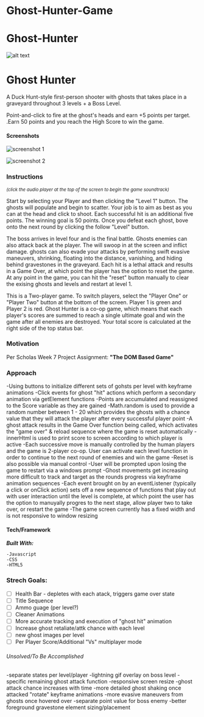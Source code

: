 # Ghost-Hunter-Game

# Ghost-Hunter
![alt text](https://i.imgur.com/0RFTHYm.jpg)

# Ghost Hunter
A Duck Hunt-style first-person shooter with ghosts that takes place in a graveyard throughout 3 levels + a Boss Level.

Point-and-click to fire at the ghost's heads and earn +5 points per target. .Earn 50 points and you reach the High Score to win the game. 

#### Screenshots

![screenshot 1](https://i.ibb.co/JxpZPpm/ghost-hunter-screenshot-1.png)

![screenshot 2](https://i.ibb.co/VQBsdGv/ghost-hunter-screenshot-2.png)

### Instructions

_<sub>(click the audio player at the top of the screen to begin the game soundtrack)</sub>_

Start by selecting your Player and then clicking the "Level 1" button. The ghosts will populate and begin to scatter. Your job is to aim as best as you can at the head and click to shoot. Each successful hit is an additional five points. The winning goal is 50 points. Once you defeat each ghost, bove onto the next round by clicking the follow "Level" button.

The boss arrives in level four and is the final battle. Ghosts enemies can also attack back at the player. The will swoop in at the screen and inflict damage. ghosts can also evade your attacks by performing swift evasive maneuvers, shrinking, floating into the distance, vanishing, and hiding behind gravestones in the graveyard. Each hit is a lethal attack and results in a Game Over, at which point the player has the option to reset the game. At any point in the game, you can hit the "reset" button manually to clear the exising ghosts and levels and restart at level 1.

This is a Two-player game. To switch players, select the "Player One" or "Player Two" button at the bottom of the screen. Player 1 is green and Player 2 is red. Ghost Hunter is a co-op game, which means that each player's scores are summed to reach a single ultimate goal and win the game after all enemies are destroyed. Your total score is calculated at the right side of the top status bar.

### Motivation
Per Scholas Week 7 Project Assignment: **"The DOM Based Game"**

### Approach 
-Using buttons to initialize different sets of gohsts per level with keyframe animations
-Click events for ghost "hit" actions which perform a secondary animation via getElement functions
-Points are accumulated and reassigned to the Score variable as they are gained
-Math.random is used to provide a random number between 1 - 20 which provides the ghosts with a chance value that they will attack the player after every successful player point
-A ghost attack results in the Game Over function being called, which activates the "game over" & reload sequence where the game is reset automatically
-innerHtml is used to print score to screen according to which player is active 
-Each successive move is manually controlled by the human players and the game is 2-player co-op. User can activate each level function in order to continue to the next round of enemies and win the game
-Reset is also possible via manual control
-User will be prompted upon losing the game to restart via a windows prompt 
-Ghost movements get increasing more difficult to track and target as the rounds progress via keyframe animation sequences -Each event brought on by an eventListener (typically a click or onClick action) sets off a new sequence of functions that play out with user interaction until the level is complete, at which point the user has the option to manuyally progres to the next stage, allow player two to take over, or restart the game
-The game screen currently has a fixed width and is not responsive to window resizing 

#### Tech/Framework
 ***Built With:***
 ```
 -Javascript
 -CSS
 -HTML5
 ```

### Strech Goals:
- [ ] Health Bar - depletes with each atack, triggers game over state
- [ ] Title Sequence
- [ ] Ammo guage (per level?)
- [ ] Cleaner Animations
- [ ] More accurate tracking and execution of "ghost hit" animation
- [ ] Increase ghost retaliate/attk chance with each level
- [ ] new ghost images per level
- [ ] Per Player Score/Additional "Vs" multiplayer mode

###### Unsolved/To Be Accomplished
-separate states per level/player
-lightning gif overlay on boss level
-specific remaining ghost attack function
-responsive screen resize
-ghost attack chance increases with time 
-more detailed ghost shaking once attacked "rotate" keyframe animations
-more evasive maneuvers from ghosts once hovered over
-separate point value for boss enemy 
-better foreground gravestone element sizing/placement
